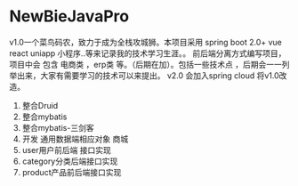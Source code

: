 # NewBieJavaPro
v1.0一个菜鸟码农，致力于成为全栈攻城狮。本项目采用 spring boot 2.0+ vue react uniapp 小程序..等来记录我的技术学习生涯。。 前后端分离方式编写项目， 项目中会 包含 电商类 ，erp类 等。（后期在加）。包括一些技术点 ，后期会一一列举出来，大家有需要学习的技术可以来提出。
v2.0 会加入spring cloud 将v1.0改造。


1. 整合Druid
2. 整合mybatis
3. 整合mybatis-三剑客
4. 开发 通用数据端相应对象
商城
5. user用户前后端 接口实现
6. category分类后端接口实现
7. product产品前后端接口实现